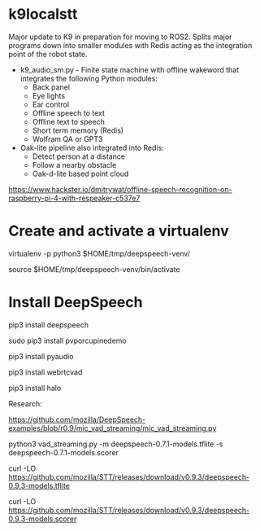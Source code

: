 # k9localstt
Major update to K9 in preparation for moving to ROS2.  Splits major programs down into smaller modules with Redis acting as the integration point of the robot state.
* k9_audio_sm.py - Finite state machine with offline wakeword that integrates the following Python modules:
  * Back panel
  * Eye lights
  * Ear control
  * Offline speech to text
  * Offline text to speech
  * Short term memory (Redis)
  * Wolfram QA or GPT3
* Oak-lite pipeline also integrated into Redis:
  * Detect person at a distance
  * Follow a nearby obstacle
  * Oak-d-lite based point cloud

https://www.hackster.io/dmitrywat/offline-speech-recognition-on-raspberry-pi-4-with-respeaker-c537e7

# Create and activate a virtualenv

virtualenv -p python3 $HOME/tmp/deepspeech-venv/

source $HOME/tmp/deepspeech-venv/bin/activate

# Install DeepSpeech

pip3 install deepspeech

sudo pip3 install pvporcupinedemo

pip3 install pyaudio

pip3 install webrtcvad

pip3 install halo

Research:

https://github.com/mozilla/DeepSpeech-examples/blob/r0.9/mic_vad_streaming/mic_vad_streaming.py

python3 vad_streaming.py -m deepspeech-0.7.1-models.tflite -s deepspeech-0.7.1-models.scorer

curl -LO https://github.com/mozilla/STT/releases/download/v0.9.3/deepspeech-0.9.3-models.tflite

curl -LO https://github.com/mozilla/STT/releases/download/v0.9.3/deepspeech-0.9.3-models.scorer
